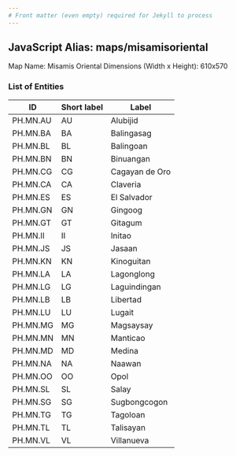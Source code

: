 ```yaml
---
# Front matter (even empty) required for Jekyll to process
---
```


## JavaScript Alias: maps/misamisoriental

Map Name: Misamis Oriental
Dimensions (Width x Height): 610x570





### List of Entities

ID | Short label | Label
---|---|---|
PH.MN.AU | AU | Alubijid
PH.MN.BA | BA | Balingasag
PH.MN.BL | BL | Balingoan
PH.MN.BN | BN | Binuangan
PH.MN.CG | CG | Cagayan de Oro
PH.MN.CA | CA | Claveria
PH.MN.ES | ES | El Salvador
PH.MN.GN | GN | Gingoog
PH.MN.GT | GT | Gitagum
PH.MN.II | II | Initao
PH.MN.JS | JS | Jasaan
PH.MN.KN | KN | Kinoguitan
PH.MN.LA | LA | Lagonglong
PH.MN.LG | LG | Laguindingan
PH.MN.LB | LB | Libertad
PH.MN.LU | LU | Lugait
PH.MN.MG | MG | Magsaysay
PH.MN.MN | MN | Manticao
PH.MN.MD | MD | Medina
PH.MN.NA | NA | Naawan
PH.MN.OO | OO | Opol
PH.MN.SL | SL | Salay
PH.MN.SG | SG | Sugbongcogon
PH.MN.TG | TG | Tagoloan
PH.MN.TL | TL | Talisayan
PH.MN.VL | VL | Villanueva